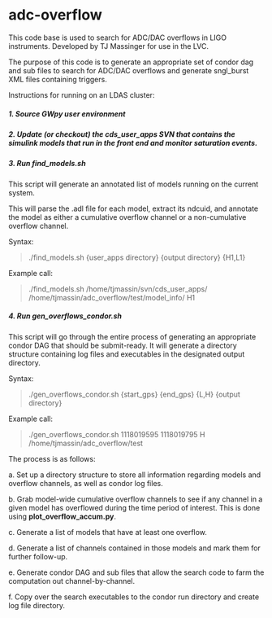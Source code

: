 # adc-overflow
This code base is used to search for ADC/DAC overflows in LIGO instruments.
Developed by TJ Massinger for use in the LVC.

The purpose of this code is to generate an appropriate set of condor dag and sub files to search for ADC/DAC overflows and generate sngl_burst XML files containing triggers.

Instructions for running on an LDAS cluster:

##### 1. Source GWpy user environment

##### 2. Update (or checkout) the cds_user_apps SVN that contains the simulink models that run in the front end and monitor saturation events.

##### 3. Run find_models.sh 

This script will generate an annotated list of models running on the current system. 

This will parse the .adl file for each model, extract its ndcuid, and annotate the model as either a cumulative overflow channel or a non-cumulative overflow channel.

Syntax: 
> ./find_models.sh {user_apps directory} {output directory} {H1,L1}

Example call: 
> ./find_models.sh /home/tjmassin/svn/cds_user_apps/ /home/tjmassin/adc_overflow/test/model_info/ H1

##### 4. Run gen_overflows_condor.sh 

This script will go through the entire process of generating an appropriate condor DAG that should be submit-ready. It will generate a directory structure containing log files and executables in the designated output directory.

Syntax:
> ./gen_overflows_condor.sh {start_gps} {end_gps} {L,H} {output directory}

Example call:

> ./gen_overflows_condor.sh 1118019595 1118019795 H /home/tjmassin/adc_overflow/test


The process is as follows:

a. Set up a directory structure to store all information regarding models and overflow channels, as well as condor log files.

b. Grab model-wide cumulative overflow channels to see if any channel in a given model has overflowed during the time period of interest. This is done using <b>plot_overflow_accum.py</b>.

c. Generate a list of models that have at least one overflow.

d. Generate a list of channels contained in those models and mark them for further follow-up.

e. Generate condor DAG and sub files that allow the search code to farm the computation out channel-by-channel.

f. Copy over the search executables to the condor run directory and create log file directory.






